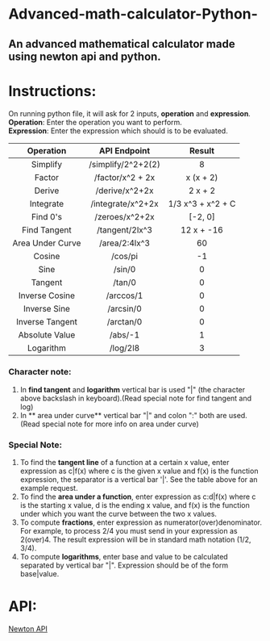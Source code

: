 # Advanced-math-calculator-Python-
## An advanced mathematical calculator made using newton api and python.
# Instructions:
On running python file, it will ask for 2 inputs, **operation** and **expression**.  
**Operation**: Enter the operation you want to perform.  
**Expression**: Enter the expression which should is to be evaluated.  

| Operation |    API Endpoint   |       Result      |
|:---------:|:-----------------:|:-----------------:|
| Simplify  | /simplify/2^2+2(2)| 8                 |
| Factor    | /factor/x^2 + 2x  | x (x + 2)         |
| Derive    | /derive/x^2+2x    | 2 x + 2           |
| Integrate | /integrate/x^2+2x | 1/3 x^3 + x^2 + C |
| Find 0's  | /zeroes/x^2+2x    | [-2, 0]           |
| Find Tangent| /tangent/2lx^3  | 12 x + -16        |
| Area Under Curve| /area/2:4lx^3| 60               |
| Cosine    | /cos/pi            | -1                 |
| Sine      | /sin/0            | 0                 |
| Tangent   | /tan/0            | 0                 |
| Inverse Cosine    | /arccos/1            | 0                 |
| Inverse Sine    | /arcsin/0            | 0                 |
| Inverse Tangent    | /arctan/0            | 0                 |
| Absolute Value    | /abs/-1            | 1                 |  
| Logarithm | /log/2l8           | 3               |

### Character note:
1. In **find tangent** and **logarithm** vertical bar is used "|" (the character above backslash in keyboard).(Read special note for find tangent and log)
2. In ** area under curve** vertical bar "|" and colon ":" both are used.(Read special note for more info on area under curve)

### Special Note:
1. To find the **tangent line** of a function at a certain x value, enter expression as c|f(x) where c is the given x value and f(x) is the function expression, the separator is a vertical bar '|'. See the table above for an example request.
2. To find the **area under a function**, enter expression as c:d|f(x) where c is the starting x value, d is the ending x value, and f(x) is the function under which you want the curve between the two x values.
3. To compute **fractions**, enter expression as numerator(over)denominator. For example, to process 2/4 you must send in your expression as 2(over)4. The result expression will be in standard math notation (1/2, 3/4).  
4. To compute **logarithms**, enter base and value to be calculated separated by vertical bar "|". Expression should be of the form base|value.
# API:
[Newton API](https://github.com/aunyks/newton-api)
